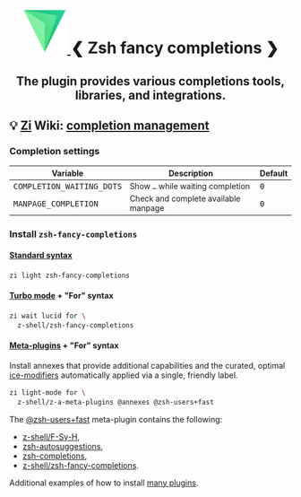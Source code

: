 <h1 align="center">
  <p>
    <a href="https://github.com/z-shell/zi">
      <img src="https://github.com/z-shell/zi/raw/main/docs/images/logo.png" alt="Logo" width="80px" height="80px" />
    </a>
    ❮ Zsh fancy completions ❯
  </p>
</h1>
<h2 align="center">
  <p>The plugin provides various completions tools, libraries, and integrations.</p>
</h2>

## 💡 [**Zi**](https://github.com/z-shell/zi) Wiki: [completion management](https://wiki.zshell.dev/docs/getting_started/overview#the-completion-management)

### Completion settings

| Variable                           | Description                          | Default      |
| ---------------------------------- | ------------------------------------ | ------------ |
| <kbd>COMPLETION_WAITING_DOTS</kbd> | Show `…` while waiting completion    | <kbd>0</kbd> |
| <kbd>MANPAGE_COMPLETION</kbd>      | Check and complete available manpage | <kbd>0</kbd> |

### Install `zsh-fancy-completions`

#### [Standard syntax](https://wiki.zshell.dev/docs/guides/syntax/common#standard-syntax)

```zsh
zi light zsh-fancy-completions
```

#### [Turbo mode](https://wiki.zshell.dev/docs/getting_started/overview#turbo-mode-zsh--53) + "For" syntax

```zsh
zi wait lucid for \
  z-shell/zsh-fancy-completions
```

#### [Meta-plugins](https://wiki.zshell.dev/ecosystem/annexes/meta-plugins) + "For" syntax

Install annexes that provide additional capabilities and the curated, optimal [ice-modifiers](https://wiki.zshell.dev/docs/guides/syntax/ice-modifiers) automatically applied via a single, friendly label.

```zsh
zi light-mode for \
  z-shell/z-a-meta-plugins @annexes @zsh-users+fast
```

The [@zsh-users+fast](https://wiki.zshell.dev/ecosystem/annexes/meta-plugins#@zsh-users+fast) meta-plugin contains the following:

- [z-shell/F-Sy-H](https://github.com/z-shell/F-Sy-H),
- [zsh-autosuggestions](https://github.com/z-shell/zsh-autosuggestions),
- [zsh-completions](https://github.com/z-shell/zsh-completions),
- [z-shell/zsh-fancy-completions](https://github.com/z-shell/zsh-fancy-completions).

Additional examples of how to install [many plugins](https://wiki.zshell.dev/ecosystem/annexes/meta-plugins#available-meta-plugins).
